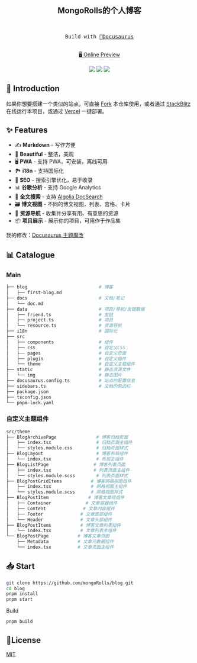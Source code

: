 <h2 align="center">
MongoRolls的个人博客
</h2><br>

<pre align="center">
 Build with 🦖<a href="https://docusaurus.io/">Docusaurus</a> 
</pre>

<p align="center">
<br>
<a href="https://mongorolls.cn">🖥 Online Preview</a>
<br><br> 
<a href="https://vercel.com/new/clone?repository-url=https://github.com/mongoRolls/blog/tree/main&project-name=blog&repo-name=blog" rel="nofollow"><img src="https://vercel.com/button"></a>
<a href="https://app.netlify.com/start/deploy?repository=https://github.com/mongoRolls/blog" rel="nofollow"><img src="https://www.netlify.com/img/deploy/button.svg"></a>
<a href="https://stackblitz.com/github/kuizuo/blog" rel="nofollow"><img src="https://developer.stackblitz.com/img/open_in_stackblitz.svg"></a>
</p>

## 👋 Introduction

如果你想要搭建一个类似的站点，可直接 [Fork](https://github.com/mongoRolls/blog/fork) 本仓库使用，或者通过 [StackBlitz](https://stackblitz.com/github/kuizuo/blog) 在线运行本项目，或通过 [Vercel](https://vercel.com/new/clone?repository-url=https://github.com/mongoRolls/blog/tree/main&project-name=blog&repo-name=blog) 一键部署。

## ✨ Features

- ✍️ **Markdown** - 写作方便
- 🎨 **Beautiful** - 整洁，美观
- 🖥️ **PWA** - 支持 PWA，可安装，离线可用
- 🏞️ **i18n** - 支持国际化
- 💯 **SEO** - 搜索引擎优化，易于收录
- 📊 **谷歌分析** - 支持 Google Analytics
- 🔎 **全文搜索** - 支持 [Algolia DocSearch](https://github.com/algolia/docsearch)
- 🗃️ **博文视图** - 不同的博文视图，列表、宫格、卡片
- 🌈 **资源导航** - 收集并分享有用、有意思的资源
- 📦 **项目展示** - 展示你的项目，可用作于作品集

我的修改：[Docusaurus 主题魔改](https://mongorolls.cn/docs/docusaurus-guides)

## 📊 Catalogue

### Main

```bash
├── blog                           # 博客
│   ├── first-blog.md
├── docs                           # 文档/笔记
│   └── doc.md
├── data                           # 项目/导航/友链数据
│   ├── friend.ts                  # 友链
│   ├── project.ts                 # 项目
│   └── resource.ts                # 资源导航
├── i18n                           # 国际化
├── src
│   ├── components                 # 组件
│   ├── css                        # 自定义CSS
│   ├── pages                      # 自定义页面
│   ├── plugin                     # 自定义插件
│   └── theme                      # 自定义主题组件
├── static                         # 静态资源文件
│   └── img                        # 静态图片
├── docusaurus.config.ts           # 站点的配置信息
├── sidebars.ts                    # 文档的侧边栏
├── package.json
├── tsconfig.json
└── pnpm-lock.yaml
```

### 自定义主题组件

```bash
src/theme
├── BlogArchivePage               # 博客归档页面
│   ├── index.tsx                 # 归档页面主组件
│   └── styles.module.css         # 归档页面样式
├── BlogLayout                    # 博客布局组件
│   └── index.tsx                 # 布局主组件
├── BlogListPage                 # 博客列表页面
│   ├── index.tsx                # 列表页面主组件
│   └── styles.module.scss        # 列表页面样式
├── BlogPostGridItems           # 博客网格视图组件
│   ├── index.tsx               # 网格视图主组件
│   └── styles.module.scss      # 网格视图样式
├── BlogPostItem               # 博客文章项组件
│   ├── Container             # 文章容器组件
│   ├── Content              # 文章内容组件
│   ├── Footer              # 文章底部组件
│   └── Header              # 文章头部组件
├── BlogPostItems           # 博客文章列表组件
│   └── index.tsx           # 文章列表主组件
└── BlogPostPage           # 博客文章页面
    ├── Metadata           # 文章元数据组件
    └── index.tsx          # 文章页面主组件
```

## 📥 Start

```bash
git clone https://github.com/mongoRolls/blog.git
cd blog
pnpm install
pnpm start
```

Build

```bash
pnpm build
```

## 📝License

[MIT](./LICENSE)
